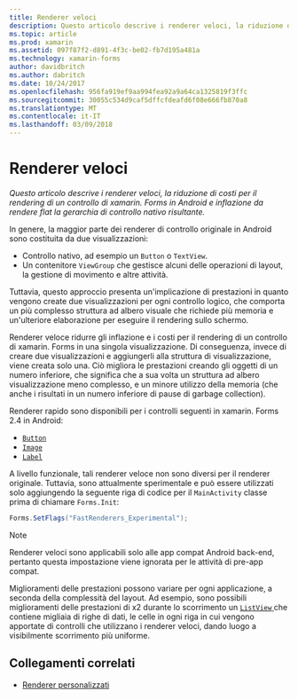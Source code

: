 ```yaml
---
title: Renderer veloci
description: Questo articolo descrive i renderer veloci, la riduzione di costi per il rendering di un controllo di xamarin. Forms in Android e inflazione da rendere flat la gerarchia di controllo nativo risultante.
ms.topic: article
ms.prod: xamarin
ms.assetid: 097f87f2-d891-4f3c-be02-fb7d195a481a
ms.technology: xamarin-forms
author: davidbritch
ms.author: dabritch
ms.date: 10/24/2017
ms.openlocfilehash: 956fa919ef9aa994fea92a9a64ca1325819f3ffc
ms.sourcegitcommit: 30055c534d9caf5dffcfdeafd6f08e666fb870a8
ms.translationtype: MT
ms.contentlocale: it-IT
ms.lasthandoff: 03/09/2018
---
```

# <a name="fast-renderers"></a>Renderer veloci

_Questo articolo descrive i renderer veloci, la riduzione di costi per il rendering di un controllo di xamarin. Forms in Android e inflazione da rendere flat la gerarchia di controllo nativo risultante._

In genere, la maggior parte dei renderer di controllo originale in Android sono costituita da due visualizzazioni:

- Controllo nativo, ad esempio un `Button` o `TextView`.
- Un contenitore `ViewGroup` che gestisce alcuni delle operazioni di layout, la gestione di movimento e altre attività.

Tuttavia, questo approccio presenta un'implicazione di prestazioni in quanto vengono create due visualizzazioni per ogni controllo logico, che comporta un più complesso struttura ad albero visuale che richiede più memoria e un'ulteriore elaborazione per eseguire il rendering sullo schermo.

Renderer veloce ridurre gli inflazione e i costi per il rendering di un controllo di xamarin. Forms in una singola visualizzazione. Di conseguenza, invece di creare due visualizzazioni e aggiungerli alla struttura di visualizzazione, viene creata solo una. Ciò migliora le prestazioni creando gli oggetti di un numero inferiore, che significa che a sua volta un struttura ad albero visualizzazione meno complesso, e un minore utilizzo della memoria (che anche i risultati in un numero inferiore di pause di garbage collection).

Renderer rapido sono disponibili per i controlli seguenti in xamarin. Forms 2.4 in Android:

- [`Button`](https://developer.xamarin.com/api/type/Xamarin.Forms.Button/)
- [`Image`](https://developer.xamarin.com/api/type/Xamarin.Forms.Image/)
- [`Label`](https://developer.xamarin.com/api/type/Xamarin.Forms.Label/)

A livello funzionale, tali renderer veloce non sono diversi per il renderer originale. Tuttavia, sono attualmente sperimentale e può essere utilizzati solo aggiungendo la seguente riga di codice per il `MainActivity` classe prima di chiamare `Forms.Init`:

```csharp
Forms.SetFlags("FastRenderers_Experimental");
```

> [!NOTE]
> Renderer veloci sono applicabili solo alle app compat Android back-end, pertanto questa impostazione viene ignorata per le attività di pre-app compat.

Miglioramenti delle prestazioni possono variare per ogni applicazione, a seconda della complessità del layout. Ad esempio, sono possibili miglioramenti delle prestazioni di x2 durante lo scorrimento un [ `ListView` ](https://developer.xamarin.com/api/type/Xamarin.Forms.ListView/) che contiene migliaia di righe di dati, le celle in ogni riga in cui vengono apportate di controlli che utilizzano i renderer veloci, dando luogo a visibilmente scorrimento più uniforme.


## <a name="related-links"></a>Collegamenti correlati

- [Renderer personalizzati](~/xamarin-forms/app-fundamentals/custom-renderer/index.md)
